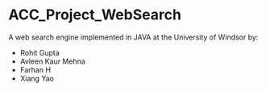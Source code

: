 # ACC_Project_WebSearch
A web search engine implemented in JAVA at the University of Windsor by:

- Rohit Gupta
- Avleen Kaur Mehna
- Farhan H
- Xiang Yao
